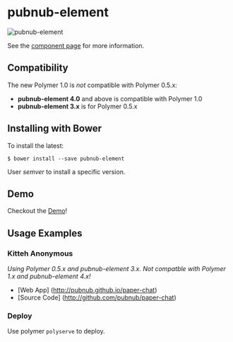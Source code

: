 
pubnub-element
================

![pubnub-element](http://www.pubnub.com/blog/wp-content/uploads/2015/01/pubnub-polymer.png "PubNub x Polymer")

See the [component page](http://pubnub.github.io/pubnub-polymer) for more information.

## Compatibility

The new Polymer 1.0 is *not* compatible with Polymer 0.5.x:

- **pubnub-element 4.0** and above is compatible with Polymer 1.0
- **pubnub-element 3.x** is for Polymer 0.5.x

## Installing with Bower

To install the latest:

`$ bower install --save pubnub-element`

User *semver* to install a specific version.

## Demo

Checkout the [Demo](http://pubnub.github.io/pubnub-polymer/components/pubnub-element/demo.html)!

## Usage Examples

### Kitteh Anonymous 
*Using Polymer 0.5.x and pubnub-element 3.x. Not compatble with Polymer 1.x and pubnub-element 4.x!*

- [Web App] (http://pubnub.github.io/paper-chat)
- [Source Code] (http://github.com/pubnub/paper-chat)

### Deploy

Use polymer `polyserve` to deploy.
